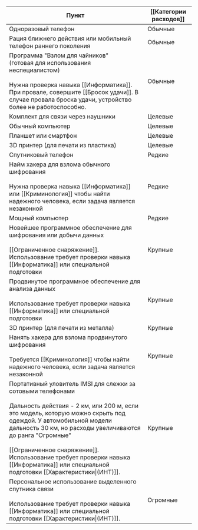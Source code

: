 | Пункт                                                                                                                                                                                                                                                                                                                                                                                             | [[Категории расходов]] |
| ------------------------------------------------------------------------------------------------------------------------------------------------------------------------------------------------------------------------------------------------------------------------------------------------------------------------------------------------------------------------------------------------- | ---------------------- |
| Одноразовый телефон                                                                                                                                                                                                                                                                                                                                                                               | Обычные                |
| Рация ближнего действия или мобильный телефон раннего поколения                                                                                                                                                                                                                                                                                                                                   | Обычные                |
| Программа "Взлом для чайников"<br>(готовая для использования неспециалистом)<br><br>Нужна проверка навыка [[Информатика]]. При провале, совершите [[Бросок удачи]]. В случае провала броска удачи, устройство более не работоспособно.                                                                                                                                                            | Обычные                |
| Комплект для связи через наушники                                                                                                                                                                                                                                                                                                                                                                 | Целевые                |
| Обычный компьютер                                                                                                                                                                                                                                                                                                                                                                                 | Целевые                |
| Планшет или смартфон                                                                                                                                                                                                                                                                                                                                                                              | Целевые                |
| 3D принтер (для печати из пластика)                                                                                                                                                                                                                                                                                                                                                               | Целевые                |
| Спутниковый телефон                                                                                                                                                                                                                                                                                                                                                                               | Редкие                 |
| Найм хакера для взлома обычного шифрования<br><br>Нужна проверка навыка [[Информатика]] или [[Криминология]] чтобы найти надежного человека, если задача является незаконной                                                                                                                                                                                                                      | Редкие                 |
| Мощный компьютер                                                                                                                                                                                                                                                                                                                                                                                  | Редкие                 |
| Новейшее программное обеспечение для шифрования или добычи данных<br><br>[[Ограниченное снаряжение]]. Использование требует проверки навыка [[Информатика]] или специальной подготовки                                                                                                                                                                                                            | Крупные                |
| Продвинутое программное обеспечение для анализа данных<br><br>Использование требует проверки навыка [[Информатика]] или специальной подготовки                                                                                                                                                                                                                                                    | Крупные                |
| 3D принтер (для печати из металла)                                                                                                                                                                                                                                                                                                                                                                | Крупные                |
| Нанять хакера для взлома продвинутого шифрования<br><br>Требуется [[Криминология]] чтобы найти надежного человека, если задача является незаконной                                                                                                                                                                                                                                                | Крупные                |
| Портативный уловитель IMSI для слежки за сотовыми телефонами<br><br>Дальность действия - 2 км, или 200 м, если это модель, которую можно скрыть под одеждой. У автомобильной модели дальность 30 км, но расходы увеличиваются до ранга "Огромные"<br><br>[[Ограниченное снаряжение]]. Использование требует проверки навыка [[Информатика]] или специальной подготовки [[Характеристики\|(ИНТ)]]. | Крупные                |
| Персональное использование выделенного спутника связи<br><br>Использование требует проверки навыка [[Информатика]] или специальной подготовки [[Характеристики\|(ИНТ)]].                                                                                                                                                                                                                          | Огромные               |

